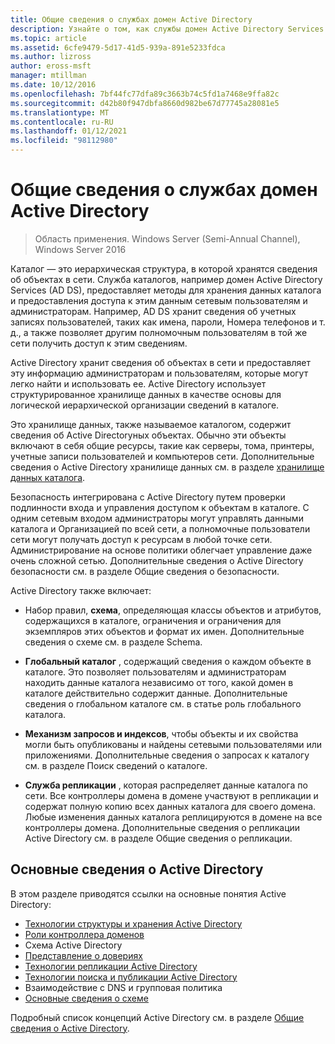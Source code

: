 ```yaml
---
title: Общие сведения о службах домен Active Directory
description: Узнайте о том, как службы домен Active Directory Services предоставляют методы для хранения данных каталога и предоставления доступа к этим данным сетевым пользователям и администраторам.
ms.topic: article
ms.assetid: 6cfe9479-5d17-41d5-939a-891e5233fdca
ms.author: lizross
author: eross-msft
manager: mtillman
ms.date: 10/12/2016
ms.openlocfilehash: 7bf44fc77dfa89c3663b74c5fd1a7468e9ffa82c
ms.sourcegitcommit: d42b80f947dbfa8660d982be67d77745a28081e5
ms.translationtype: MT
ms.contentlocale: ru-RU
ms.lasthandoff: 01/12/2021
ms.locfileid: "98112980"
---
```

# <a name="overview-of-active-directory-domain-services"></a>Общие сведения о службах домен Active Directory

>Область применения. Windows Server (Semi-Annual Channel), Windows Server 2016

Каталог — это иерархическая структура, в которой хранятся сведения об объектах в сети. Служба каталогов, например домен Active Directory Services (AD DS), предоставляет методы для хранения данных каталога и предоставления доступа к этим данным сетевым пользователям и администраторам. Например, AD DS хранит сведения об учетных записях пользователей, таких как имена, пароли, Номера телефонов и т. д., а также позволяет другим полномочным пользователям в той же сети получить доступ к этим сведениям.

Active Directory хранит сведения об объектах в сети и предоставляет эту информацию администраторам и пользователям, которые могут легко найти и использовать ее. Active Directory использует структурированное хранилище данных в качестве основы для логической иерархической организации сведений в каталоге.

Это хранилище данных, также называемое каталогом, содержит сведения об Active Directoryных объектах. Обычно эти объекты включают в себя общие ресурсы, такие как серверы, тома, принтеры, учетные записи пользователей и компьютеров сети. Дополнительные сведения о Active Directory хранилище данных см. в разделе [хранилище данных каталога](/previous-versions/windows/it-pro/windows-server-2003/cc736627(v=ws.10)).

Безопасность интегрирована с Active Directory путем проверки подлинности входа и управления доступом к объектам в каталоге. С одним сетевым входом администраторы могут управлять данными каталога и Организацией по всей сети, а полномочные пользователи сети могут получать доступ к ресурсам в любой точке сети. Администрирование на основе политики облегчает управление даже очень сложной сетью. Дополнительные сведения о Active Directory безопасности см. в разделе Общие сведения о безопасности.

Active Directory также включает:
* Набор правил, **схема**, определяющая классы объектов и атрибутов, содержащихся в каталоге, ограничения и ограничения для экземпляров этих объектов и формат их имен. Дополнительные сведения о схеме см. в разделе Schema.


* **Глобальный каталог** , содержащий сведения о каждом объекте в каталоге. Это позволяет пользователям и администраторам находить данные каталога независимо от того, какой домен в каталоге действительно содержит данные. Дополнительные сведения о глобальном каталоге см. в статье роль глобального каталога.


* **Механизм запросов и индексов**, чтобы объекты и их свойства могли быть опубликованы и найдены сетевыми пользователями или приложениями. Дополнительные сведения о запросах к каталогу см. в разделе Поиск сведений о каталоге.


* **Служба репликации** , которая распределяет данные каталога по сети. Все контроллеры домена в домене участвуют в репликации и содержат полную копию всех данных каталога для своего домена. Любые изменения данных каталога реплицируются в домене на все контроллеры домена. Дополнительные сведения о репликации Active Directory см. в разделе Общие сведения о репликации.

## <a name="understanding-active-directory"></a>Основные сведения о Active Directory
 В этом разделе приводятся ссылки на основные понятия Active Directory:

* [Технологии структуры и хранения Active Directory](/previous-versions/windows/it-pro/windows-server-2003/cc759186(v=ws.10))
* [Роли контроллера доменов](/previous-versions/windows/it-pro/windows-server-2003/cc786438(v=ws.10))
* Схема Active Directory
* [Представление о довериях](/previous-versions/windows/it-pro/windows-server-2008-R2-and-2008/cc771294(v=ws.10))
* [Технологии репликации Active Directory](/previous-versions/windows/it-pro/windows-server-2003/cc786438(v=ws.10))
* [Технологии поиска и публикации Active Directory](/previous-versions/windows/it-pro/windows-server-2003/cc775686(v=ws.10))
* Взаимодействие с DNS и групповая политика
* [Основные сведения о схеме](/previous-versions/windows/it-pro/windows-server-2003/cc759402(v=ws.10))

Подробный список концепций Active Directory см. в разделе [Общие сведения о Active Directory](/previous-versions/windows/it-pro/windows-server-2003/cc781408(v=ws.10)).